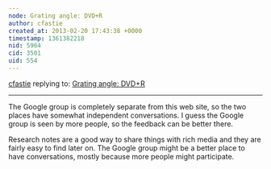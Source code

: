 ```yaml
---
node: Grating angle: DVD+R
author: cfastie
created_at: 2013-02-20 17:43:38 +0000
timestamp: 1361382218
nid: 5964
cid: 3501
uid: 554
---
```




[cfastie](../profile/cfastie) replying to: [Grating angle: DVD+R](../notes/cfastie/2-12-2013/grating-angle-dvdr)

----
The Google group is completely separate from this web site, so the two places have somewhat independent conversations. I guess the Google group is seen by more people, so the feedback can be better there.

Research notes are a good way to share things with rich media and they are fairly easy to find later on. The Google group might be a better place to have conversations, mostly because more people might participate.